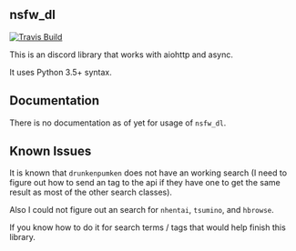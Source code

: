 ## nsfw_dl
[![Travis Build](https://travis-ci.org/IzunaDevs/nsfw_dl.svg?branch=master)](https://travis-ci.org/IzunaDevs/nsfw_dl)

This is an discord library that works with aiohttp and async.

It uses Python 3.5+ syntax.

## Documentation

There is no documentation as of yet for usage of ``nsfw_dl``.

## Known Issues

It is known that ``drunkenpumken`` does not have an working search (I need to figure out how to send an tag to the api if they have one to get the same result as most of the other search classes).

Also I could not figure out an search for ``nhentai``, ``tsumino``, and ``hbrowse``.

If you know how to do it for search terms / tags that would help finish this library.
